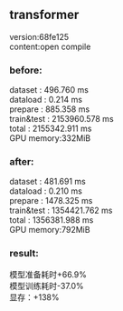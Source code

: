 ## transformer

version:68fe125  
content:open compile

### before:
dataset : 496.760 ms  
dataload : 0.214 ms  
prepare : 885.358 ms  
train&test : 2153960.578 ms  
total : 2155342.911 ms  
GPU memory:332MiB  

### after:
dataset : 481.691 ms  
dataload : 0.210 ms  
prepare : 1478.325 ms  
train&test : 1354421.762 ms  
total : 1356381.988 ms  
GPU memory:792MiB  

### result:
模型准备耗时+66.9%  
模型训练耗时-37.0%  
显存：+138%  